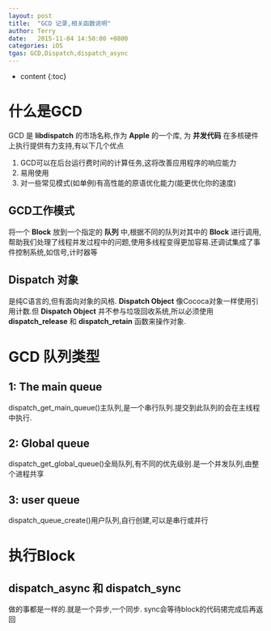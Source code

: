 ```yaml
---
layout: post
title:  "GCD 记录,相关函数说明"
author: Terry
date:   2015-11-04 14:50:00 +0800
categories: iOS
tgas: GCD,Dispatch,dispatch_async
---
```


* content
{:toc}

# 什么是GCD

GCD 是 **libdispatch** 的市场名称,作为 **Apple** 的一个库, 为 **并发代码** 在多核硬件上执行提供有力支持,有以下几个优点

1. GCD可以在后台运行费时间的计算任务,这将改善应用程序的响应能力
2. 易用使用
3. 对一些常见模式(如单例)有高性能的原语优化能力(能更优化你的速度)



## GCD工作模式

将一个 **Block** 放到一个指定的 **队列** 中,根据不同的队列对其中的 **Block** 进行调用,帮助我们处理了线程并发过程中的问题,使用多线程变得更加容易.还调试集成了事件控制系统,如信号,计时器等

## Dispatch 对象

是纯C语言的,但有面向对象的风格. **Dispatch Object** 像Cococa对象一样使用引用计数.但 **Dispatch Object** 并不参与垃圾回收系统,所以必须使用 **dispatch_release** 和 **dispatch_retain** 函数来操作对象. 

# GCD 队列类型

## 1: The main queue

dispatch_get_main_queue()主队列,是一个串行队列.提交到此队列的会在主线程中执行.

## 2: Global queue

dispatch_get_global_queue()全局队列,有不同的优先级别.是一个并发队列,由整个进程共享

## 3: user queue

dispatch_queue_create()用户队列,自行创建,可以是串行或并行

# 执行Block

## dispatch_async 和 dispatch_sync

做的事都是一样的.就是一个异步,一个同步. sync会等待block的代码捃完成后再返回

